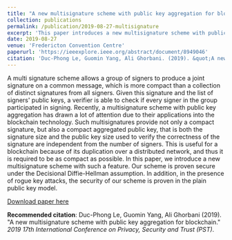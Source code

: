 ```yaml
---
title: "A new multisignature scheme with public key aggregation for blockchain"
collection: publications
permalink: /publication/2019-08-27-multisignature
excerpt: 'This paper introduces a new multisignature scheme with public key aggregation. Our scheme is proven secure under the Decisional Diffie-Hellman assumption. In addition, in the presence of rogue key attacks, the security of our scheme is proven in the plain public key model.'
date: 2019-08-27
venue: 'Fredericton Convention Centre'
paperurl: 'https://ieeexplore.ieee.org/abstract/document/8949046'
citation: 'Duc-Phong Le, Guomin Yang, Ali Ghorbani. (2019). &quot;A new multisignature scheme with public key aggregation for blockchain.&quot; <i>2019 17th International Conference on Privacy, Security and Trust (PST)</i>.'
---
```

A multi signature scheme allows a group of signers to produce a joint signature on a common message, which is more compact than a collection of distinct signatures from all signers. Given this signature and the list of signers' public keys, a verifier is able to check if every signer in the group participated in signing. Recently, a multisignature scheme with public key aggregation has drawn a lot of attention due to their applications into the blockchain technology. Such multisignatures provide not only a compact signature, but also a compact aggregated public key, that is both the signature size and the public key size used to verify the correctness of the signature are independent from the number of signers. This is useful for a blockchain because of its duplication over a distributed network, and thus it is required to be as compact as possible. In this paper, we introduce a new multisignature scheme with such a feature. Our scheme is proven secure under the Decisional Diffie-Hellman assumption. In addition, in the presence of rogue key attacks, the security of our scheme is proven in the plain public key model.

[Download paper here](https://dple.github.io/files/multisignature.pdf)

**Recommended citation**: Duc-Phong Le, Guomin Yang, Ali Ghorbani (2019). "A new multisignature scheme with public key aggregation for blockchain." <i>2019 17th International Conference on Privacy, Security and Trust (PST)</i>.